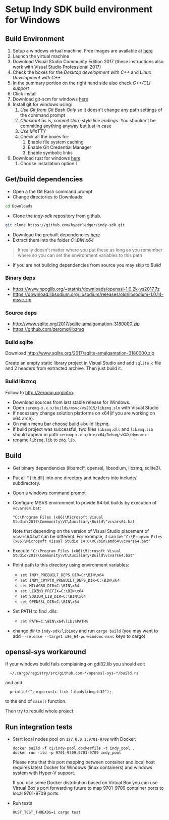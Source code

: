 # Setup Indy SDK build environment for Windows

## Build Environment

1. Setup a windows virtual machine. Free images are available at [here](https://developer.microsoft.com/en-us/microsoft-edge/tools/vms/)
1. Launch the virtual machine 
1. Download Visual Studio Community Edition 2017 (these instructions also work with Visual Studio Professional 2017)
1. Check the boxes for the _Desktop development with C++_ and _Linux Development with C++_
1. In the summary portion on the right hand side also check _C++/CLI support_
1. Click install
1. Download git-scm for windows [here](https://git-scm.com/download/win)
1. Install git for windows using:
   1. _Use Git from Git Bash Only_ so it doesn't change any path settings of the command prompt
   1. _Checkout as is, commit Unix-style line endings_. You shouldn't be commiting anything anyway but just in case
   1. _Use MinTTY_
   1. Check all the boxes for:
      1. Enable file system caching
      1. Enable Git Credential Manager
      1. Enable symbolic links
1. Download rust for windows [here](https://www.rust-lang.org/en-US/install.html)
   1. Choose installation option *1*

## Get/build dependencies

- Open a the Git Bash command prompt
- Change directories to Downloads:
```bash
cd Downloads
```

- Clone the _indy-sdk_ repository from github.
```bash
git clone https://github.com/hyperledger/indy-sdk.git
```

- Download the prebuilt dependencies [here](https://repo.sovrin.org/windows/libindy/deps/)
- Extract them into the folder _C:\BIN\x64_
> It really doesn't matter where you put these as long as you remember where so you can set
> the environment variables to this path

- If you are not building dependencies from source you may skip to *Build*

### Binary deps

- https://www.npcglib.org/~stathis/downloads/openssl-1.0.2k-vs2017.7z
- https://download.libsodium.org/libsodium/releases/old/libsodium-1.0.14-msvc.zip

### Source deps

- http://www.sqlite.org/2017/sqlite-amalgamation-3180000.zip
- https://github.com/zeromq/libzmq

### Build sqlite

Download http://www.sqlite.org/2017/sqlite-amalgamation-3180000.zip

Create an empty static library project in Visual Studio and add `sqlite.c` file and 2 headers from extracted
archive. Then just build it.

### Build libzmq

Follow to http://zeromq.org/intro.
- Download sources from last stable release for Windows. 
- Open `zeromq-x.x.x/builds/msvc/vs2015/libzmq.sln` with Visual Studio
- If necessary change solution platforms on x64(if you are working on x64 arch).
- On main menu bar choose build->build libzmq.
- If build project was successful, two files `libzmq.dll` and `libzmq.lib` should appear 
  in path `zeromq-x.x.x/bin/x64/Debug/vXXX/dynamic`.
- rename `libzmq.lib` to `zmq.lib`.

## Build

- Get binary dependencies (libamcl*, openssl, libsodium, libzmq, sqlite3).
- Put all *.{lib,dll} into one directory and headers into include/ subdirectory.
- Open a windows command prompt
- Configure MSVS environment to privide 64-bit builds by execution of `vcvars64.bat`:
  
  ```
  "C:\Program Files (x86)\Microsoft Visual Studio\2017\Community\VC\Auxiliary\Build\"vcvars64.bat
  ```
  
  Note that depending on the version of Visual Studio placement of vcvars64.bat can be different. For example, it can be
  `"C:\Program Files (x86)\Microsoft Visual Studio 14.0\VC\bin\amd64\vcvars64.bat"`  
- Execute `"C:\Program Files (x86)\Microsoft Visual Studio\2017\Community\VC\Auxiliary\Build\vcvars64.bat"`
- Point path to this directory using environment variables:
  - `set INDY_PREBUILT_DEPS_DIR=C:\BIN\x64`
  - `set INDY_CRYPTO_PREBUILT_DEPS_DIR=C:\BIN\x64`
  - `set MILAGRO_DIR=C:\BIN\x64`
  - `set LIBZMQ_PREFIX=C:\BIN\x64`
  - `set SODIUM_LIB_DIR=C:\BIN\x64`
  - `set OPENSSL_DIR=C:\BIN\x64`
- Set PATH to find .dlls:
  - `set PATH=C:\BIN\x64\lib;%PATH%`
- change dir to `indy-sdk/libindy` and run `cargo build` (you may want to add `--release --target x86_64-pc-windows-msvc`
  keys to cargo)

## openssl-sys workaround

If your windows build fails complaining on gdi32.lib you should edit

```
  ~/.cargo/registry/src/github.com-*/openssl-sys-*/build.rs
```

and add

```
  println!("cargo:rustc-link-lib=dylib=gdi32");
```

to the end of `main()` function.

Then try to rebuild whole project.

## Run integration tests

* Start local nodes pool on `127.0.0.1:9701-9708` with Docker:
 
  ```     
  docker build -f ci/indy-pool.dockerfile -t indy_pool .
  docker run -itd -p 9701-9709:9701-9709 indy_pool
  ```          
 
  Please note that this port mapping between container and local host requires
  latest Docker for Windows (linux containers) and windows system with Hyper-V support.
  
  If you use some Docker distribution based on Virtual Box you can use Virtual Box's 
  port forwarding future to map 9701-9709 container ports to local 9701-9709 ports.
 
* Run tests
  
  ```
  RUST_TEST_THREADS=1 cargo test
  ```
